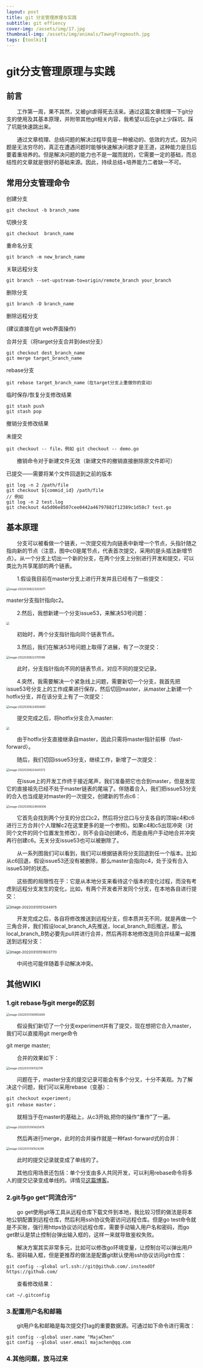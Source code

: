 ```yaml
---
layout: post
title: git 分支管理原理与实践
subtitle: git effiency
cover-img: /assets/img/17.jpg
thumbnail-img: /assets/img/animals/TawnyFrogmouth.jpg
tags: [toolkit]
---
```


# git分支管理原理与实践

## 前言

&emsp;&emsp;工作第一周，果不其然，又被git虐得死去活来。通过这篇文章梳理一下git分支的使用及其基本原理，并附带其他git相关内容，我希望以后在git上少踩坑、踩了坑能快速跳出来。

&emsp;&emsp;通过文章梳理、总结问题的解决过程毕竟是一种被动的、低效的方式，因为问题是无法穷尽的，真正在遭遇问题时能够快速解决问题才是王道，这种能力是日后要着重培养的。但是解决问题的能力也不是一蹴而就的，它需要一定的基础，而总结性的文章就是很好的基础来源。因此，持续总结+培养能力二者缺一不可。

## 常用分支管理命令

创建分支
```shell
git checkout -b branch_name
```

切换分支
```shell
git checkout  branch_name
```

重命名分支
```shell
git branch -m new_branch_name
```

关联远程分支
```shell
git branch --set-upstream-to=origin/remote_branch your_branch
```

删除分支
```shell
git branch -D branch_name 
```


删除远程分支

(建议直接在git web界面操作)

合并分支（将target分支合并到dest分支）
```shell
git checkout dest_branch_name
git merge target_branch_name
```

rebase分支
```shell
git rebase target_branch_name（在target分支上重做你的变动）
```

临时保存/恢复分支修改结果
```shell
git stash push
git stash pop 
```

撤销分支修改结果

未提交

```shell
git checkout -- file，例如 git checkout -- demo.go
```

&emsp;&emsp;撤销命令对于新建文件无效（新建文件的撤销直接删除原文件即可）

已提交——需要将某个文件回退到之前的版本
```shell
git log -n 2 /path/file
git checkout ${commid_id} /path/file
// 例如
git log -n 2 test.log
git checkout 4a5d06e8507cee0442a46797882f12389c1d58c7 test.go
```


## 基本原理

&emsp;&emsp;分支可以被看做一个链表，一次提交视为向链表中新增一个节点，头指针随之指向新的节点（注意，图中c0是尾节点，代表首次提交，采用的是头插法新增节点）。从一个分支上切出一个新的分支，在两个分支上分别进行开发和提交，可以类比为共享尾部的两个链表。

&emsp;&emsp;1.假设我目前在master分支上进行开发并且已经有了一些提交：

<img src="https://gitee.com/xinyuanchen/image_collection/raw/master/image-20220308223203071.png" alt="image-20220308223203071" style="zoom: 50%;" />

master分支指针指向c2。

&emsp;&emsp;2.然后，我想新建一个分支issue53，来解决53号问题：

<img src="https://gitee.com/xinyuanchen/image_collection/raw/master/image-20220308223449493.png" style="zoom:50%;" />

&emsp;&emsp;初始时，两个分支指针指向同个链表节点。

&emsp;&emsp;3.然后，我们在解决53号问题上取得了进展，有了一次提交：

<img src="https://gitee.com/xinyuanchen/image_collection/raw/master/image-20220308223705186.png" alt="image-20220308223705186" style="zoom:50%;" />

&emsp;&emsp;此时，分支指针指向不同的链表节点，对应不同的提交记录。

&emsp;&emsp;4.突然，我需要解决一个紧急线上问题，需要新切一个分支，我首先把issue53号分支上的工作成果进行保存，然后切回master，从master上新建一个hotfix分支，并在该分支上有了一次提交：

<img src="https://gitee.com/xinyuanchen/image_collection/raw/master/image-20220308224004841.png" alt="image-20220308224004841" style="zoom:50%;" />

&emsp;&emsp;提交完成之后，将hotfix分支合入master:

<img src="https://gitee.com/xinyuanchen/image_collection/raw/master/image-20220308224142503.png" style="zoom:50%;" />

&emsp;&emsp;由于hotfix分支直接继承自master，因此只需将master指针前移（fast-forward）。

&emsp;&emsp;随后，我们切回issue53分支，继续工作，新增了一次提交：

<img src="https://gitee.com/xinyuanchen/image_collection/raw/master/image-20220308224441372.png" alt="image-20220308224441372" style="zoom:50%;" />

&emsp;&emsp;在issue上的开发工作终于接近尾声，我们准备把它也合到master，但是发现它的直接祖先已经不处于master链表的尾端了。伴随着合入，我们把issue53分支的合入也当成是对master的一次提交，创建新的节点c6：

<img src="https://gitee.com/xinyuanchen/image_collection/raw/master/image-20220308224938306.png" alt="image-20220308224938306" style="zoom:50%;" />

&emsp;&emsp;它首先会找到两个分支的分岔口c2，然后将分岔口与分支各自的顶端c4和c6进行三方合并(个人理解c2在这里更多的是一个参照)。如果c4和c5出现冲突（对同个文件的同个位置发生修改），则不会自动创建c6，而是由用户手动地合并冲突再行创建c6。无关分支issue53也可以被删除了。

&emsp;&emsp;从一系列图我们可以看到，我们可以根据链表将分支回退到任一个版本。比如从c6回退，假设issue53还没有被删除，那么master会指向c4，处于没有合入issue53时的状态。

&emsp;&emsp;这些图的局限性在于：它是从本地分支来看待这个版本的变化过程，而没有考虑到远程分支发生的变化，比如，有两个开发者开发同个分支，在本地各自进行提交：

<img src="https://gitee.com/xinyuanchen/image_collection/raw/master/image-20220313151244975.png" alt="image-20220313151244975" style="zoom:67%;" />

&emsp;&emsp;开发完成之后，各自将修改推送到远程分支，但本质并无不同，就是再做一个三角合并，我们假设local_branch_A先推送，local_branch_B后推送，那么local_branch_B势必要先pull并进行合并，然后再将本地修改连同合并结果一起推送到远程分支：

<img src="https://gitee.com/xinyuanchen/image_collection/raw/master/image-20220313151603770.png" alt="image-20220313151603770" style="zoom:67%;" />

&emsp;&emsp;中间也可能伴随着手动解决冲突。



## 其他WIKI

### 1.git rebase与git merge的区别

<img src="https://gitee.com/xinyuanchen/image_collection/raw/master/image-20220313140953459.png" alt="image-20220313140953459" style="zoom:50%;" />

&emsp;&emsp;假设我们新切了一个分支experiment并有了提交，现在想把它合入master，我们可以直接用git merge命令

git merge master;

&emsp;&emsp;合并的效果如下：

<img src="https://gitee.com/xinyuanchen/image_collection/raw/master/image-20220313141132791.png" alt="image-20220313141132791" style="zoom:50%;" />

&emsp;&emsp;问题在于，master分支的提交记录可能会有多个分叉，十分不美观。为了解决这个问题，我们可以采用rebase（变基）：
```shell
git checkout experiment;
git rebase master；
```
&emsp;&emsp;就相当于在master的基础上，从c3开始,把你的操作“重作”了一遍。

<img src="C:\Users\chxy\AppData\Roaming\Typora\typora-user-images\image-20220313141420479.png" alt="image-20220313141420479" style="zoom:50%;" />

&emsp;&emsp;然后再进行merge，此时的合并操作就是一种fast-forward式的合并：

<img src="https://gitee.com/xinyuanchen/image_collection/raw/master/image-20220313141524295.png" alt="image-20220313141524295" style="zoom:50%;" />

&emsp;&emsp;此时的提交记录就变成了单线的了。

&emsp;&emsp;其他应用场景还包括：单个分支由多人共同开发，可以利用rebase命令将多人的提交记录变成单线的。详情见[这篇博客](https://www.liaoxuefeng.com/wiki/896043488029600/1216289527823648)。

### 2.git与go get“同流合污”

&emsp;&emsp;go get使用git等工具从远程仓库下载文件到本地，我比较习惯的做法是将本地公钥配置到远程仓库，然后利用ssh协议免密访问远程仓库。但是go test命令就是不买账，强行用https协议访问远程仓库，需要手动输入用户名和密码，而go get默认是禁止控制台弹出输入框的，这样一来就导致鉴权失败。

&emsp;&emsp;解决方案其实非常多元，比如可以修改go环境变量，让控制台可以弹出用户名、密码输入框，但是更推荐的做法是配置git默认使用ssh协议访问git仓库：

```shell
git config --global url.ssh://git@github.com/.insteadOf https://github.com/
```

&emsp;&emsp;查看修改结果：

```shell
cat ~/.gitconfig
```

### 3.配置用户名和邮箱

&emsp;&emsp;git用户名和邮箱是每次提交打tag的重要数据源。可通过如下命令进行需改：

```shell
git config --global user.name "MajaChen"
git config --global user.email majachen@qq.com
```

### 4.其他问题，放马过来